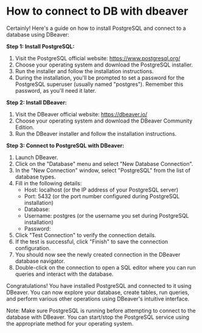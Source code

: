# How to connect to DB with dbeaver

Certainly! Here's a guide on how to install PostgreSQL and connect to a database using DBeaver:

**Step 1: Install PostgreSQL:**

1. Visit the PostgreSQL official website: https://www.postgresql.org/
2. Choose your operating system and download the PostgreSQL installer.
3. Run the installer and follow the installation instructions.
4. During the installation, you'll be prompted to set a password for the PostgreSQL superuser (usually named "postgres"). Remember this password, as you'll need it later.

**Step 2: Install DBeaver:**

1. Visit the DBeaver official website: https://dbeaver.io/
2. Choose your operating system and download the DBeaver Community Edition.
3. Run the DBeaver installer and follow the installation instructions.

**Step 3: Connect to PostgreSQL with DBeaver:**

1. Launch DBeaver.
2. Click on the "Database" menu and select "New Database Connection".
3. In the "New Connection" window, select "PostgreSQL" from the list of database types.
4. Fill in the following details:
   - Host: localhost (or the IP address of your PostgreSQL server)
   - Port: 5432 (or the port number configured during PostgreSQL installation)
   - Database: <name of the database you want to connect to>
   - Username: postgres (or the username you set during PostgreSQL installation)
   - Password: <password you set during PostgreSQL installation>
5. Click "Test Connection" to verify the connection details.
6. If the test is successful, click "Finish" to save the connection configuration.
7. You should now see the newly created connection in the DBeaver database navigator.
8. Double-click on the connection to open a SQL editor where you can run queries and interact with the database.

Congratulations! You have installed PostgreSQL and connected to it using DBeaver. You can now explore your database, create tables, run queries, and perform various other operations using DBeaver's intuitive interface.

Note: Make sure PostgreSQL is running before attempting to connect to the database with DBeaver. You can start/stop the PostgreSQL service using the appropriate method for your operating system.
